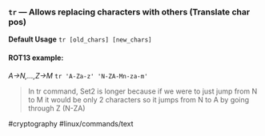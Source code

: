 ### `tr` — Allows replacing characters with others (Translate char pos)

**Default Usage**
	`tr [old_chars] [new_chars]` 

#### ROT13 example:
*A->N,…,Z->M*
`tr 'A-Za-z' 'N-ZA-Mn-za-m'`

> In tr command, Set2 is longer because if we were to just jump from N to M it would be only 2 characters so it jumps from N to A by going through Z (N-ZA)

#cryptography
#linux/commands/text 